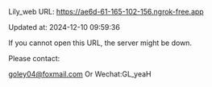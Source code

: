 Lily_web URL: https://ae6d-61-165-102-156.ngrok-free.app

Updated at: 2024-12-10 09:59:36

If you cannot open this URL, the server might be down.

Please contact: 

goley04@foxmail.com Or Wechat:GL_yeaH